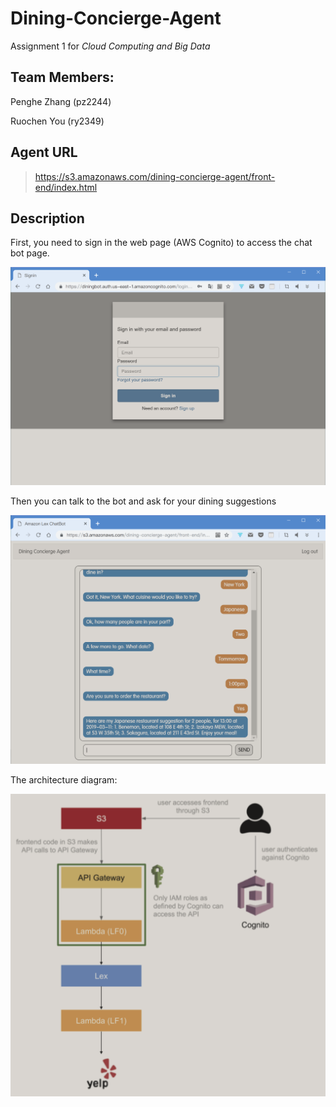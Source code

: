 # Dining-Concierge-Agent
Assignment 1 for _Cloud Computing and Big Data_



## Team Members: 

Penghe Zhang (pz2244)

Ruochen You (ry2349)



## Agent URL

> https://s3.amazonaws.com/dining-concierge-agent/front-end/index.html



## Description

First, you need to sign in the web page (AWS Cognito) to access the chat bot page.

![signin](./imgs/signin.png)



Then you can talk to the bot and ask for your dining suggestions

![signin](./imgs/bot.png)



The architecture diagram:

![signin](./imgs/architecture.png)